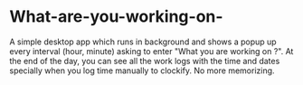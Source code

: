 # What-are-you-working-on-
A simple desktop app which runs in background and shows a popup up every interval (hour, minute) asking to enter "What you are working on ?". At the end of the day, you can see all the work logs with the time and dates specially when you log time manually to clockify. No more memorizing.

